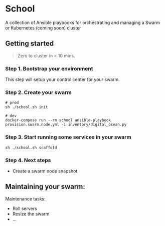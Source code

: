 # School
A collection of Ansible playbooks for orchestrating and managing a Swarm or Kubernetes (coming soon) cluster

## Getting started

> Zero to cluster in < 10 mins.

### Step 1. Bootstrap your environment

This step will setup your control center for your swarm.

### Step 2. Create your swarm

```
# prod
sh ./school.sh init

# dev
docker-compose run --rm school ansible-playbook provision.swarm.node.yml -i inventory/digital_ocean.py
```

### Step 3. Start running some services in your swarm

```
sh ./school.sh scaffold
```

### Step 4. Next steps

* Create a swarm node snapshot


## Maintaining your swarm:

Maintenance tasks:

* Roll servers
* Resize the swarm
* ...
